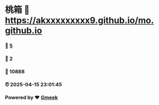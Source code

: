 # 桃箱 :link: https://akxxxxxxxxx9.github.io/mo.github.io 
### :page_facing_up: [5](https://akxxxxxxxxx9.github.io/mo.github.io/tag.html) 
### :speech_balloon: 2 
### :hibiscus: 10888 
### :alarm_clock: 2025-04-15 23:01:45 
### Powered by :heart: [Gmeek](https://github.com/Meekdai/Gmeek)
